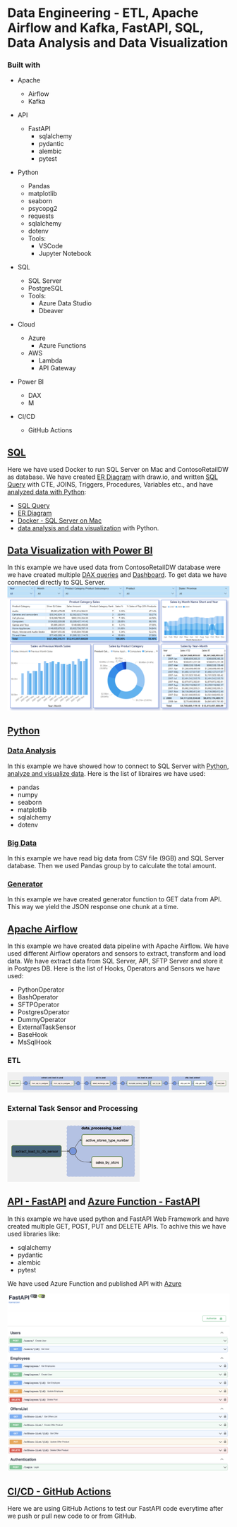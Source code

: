 # Data Engineering - ETL, Apache Airflow and Kafka, FastAPI, SQL, Data Analysis and Data Visualization

### Built with

+ Apache 
  + Airflow
  + Kafka

+ API
  + FastAPI
    +  sqlalchemy
    +  pydantic
    +  alembic 
    + pytest

+ Python
  + Pandas
  + matplotlib
  + seaborn
  + psycopg2
  + requests
  + sqlalchemy
  + dotenv
  + Tools:
    + VSCode
    + Jupyter Notebook

+ SQL
	+ SQL Server
	+ PostgreSQL
  + Tools:
	  + Azure Data Studio
	  + Dbeaver

+ Cloud
  + Azure
    + Azure Functions 
  + AWS
    + Lambda
    + API Gateway

+ Power BI
  + DAX
  + M
  
+ CI/CD
  + GitHub Actions


## [SQL](/BD)
Here we have used Docker to run SQL Server on Mac and ContosoRetailDW as database. We have created [ER Diagram](/DB/ER%20Diagram/) with draw.io, and written [SQL Query](/DB/SQL%20Query/) with CTE, JOINS, Triggers, Procedures, Variables etc., and have [analyzed data with Python](/DB/Analytics/Python/): 
+ [SQL Query](/DB/SQL%20Query/)
+ [ER Diagram](/DB/ER%20Diagram/)
+ [Docker - SQL Server on Mac](/DB/Docker/)
+ [data analysis and data visualization](/DB/Analytics/Python/) with Python.

## [Data Visualization with Power BI](/PowerBI)
In this example we have used data from ContosoRetailDW database were we have created multiple [DAX queries](/PowerBI/DAX.txt) and [Dashboard](PowerBI/Dashboard.png). To get data we have connected directly to SQL Server.
<img src="PowerBI/Dashboard.png" alt="Contosodb Dashboard" title="Contosodb Dashboard">

## [Python](/Python)

### [Data Analysis](/DB/Analytics/Python/)
In this example we have showed how to connect to SQL Server with [Python, analyze and visualize data](DB/Analytics/Python/). Here is the list of libraires we have used:
 + pandas
 + numpy
 + seaborn
 + matplotlib
 + sqlalchemy
 + dotenv

### [Big Data](/Python/big_data/)
In this example we have read big data from CSV file (9GB) and SQL Server database. Then we used Pandas group by to calculate the total amount.

### [Generator](/Python/Generator)
In this example we have created generator function to GET data from API. This way we yield the JSON response one chunk at a time.

## [Apache Airflow](/Apache/Airflow)
In this example we have created data pipeline with Apache Airflow. We have used different Airflow operators and sensors to extract, transform and load data. We have extract data from SQL Server, API, SFTP Server and store it in Postgres DB. Here is the list of Hooks, Operators and Sensors we have used:
 + PythonOperator
 + BashOperator
 + SFTPOperator
 + PostgresOperator
 + DummyOperator
 + ExternalTaskSensor
 + BaseHook
 + MsSqlHook
 
 ### ETL
 <img src="Apache/Airflow/etl_to_db.png" alt="ETL to DB" title="ETL to DB">
 
 ### External Task Sensor and Processing
 <img src="Apache/Airflow/etl_processing.png" width="300" alt="ETL and Processing" title="ETL and Processing">
 
 ## [API - FastAPI](/API/FastAPI) and [Azure Function - FastAPI](/API/Azure-FastAPI)
 In this example we have used python and FastAPI Web Framework and have created multiple GET, POST, PUT and DELETE APIs. To achive this we have used libraries like:
 + sqlalchemy
 + pydantic
 + alembic
 + pytest
 
 We have used Azure Function and published API with [Azure](/API/Azure-FastAPI)
 
  <img src="/API/FastAPI/FastAPI docs.png" alt="FastAPI docs" title="FastAPI docs">
  
 ## [CI/CD - GitHub Actions](/.github/workflows)
 Here we are using GitHub Actions to test our FastAPI code everytime after we push or pull new code to or from GitHub.
 
 
